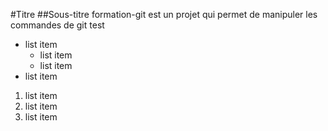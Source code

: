 #Titre
##Sous-titre
formation-git est un projet qui permet de manipuler les commandes de git
test
- list item
  - list item
  - list item
- list item

1. list item
2. list item
  1. list item
